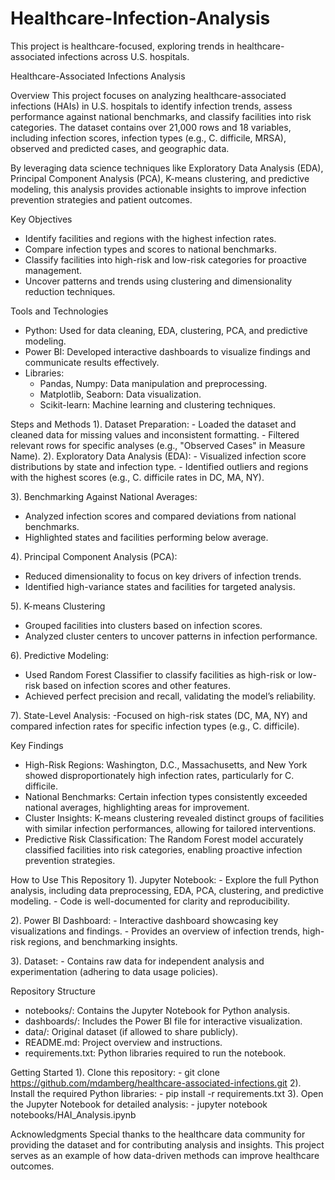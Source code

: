 # Healthcare-Infection-Analysis
This project is healthcare-focused, exploring trends in healthcare-associated infections across U.S. hospitals. 


Healthcare-Associated Infections Analysis

Overview
This project focuses on analyzing healthcare-associated infections (HAIs) in U.S. hospitals to identify infection trends, assess performance against national benchmarks, and classify facilities into risk categories. The dataset contains over 21,000 rows and 18 variables, including infection scores, infection types (e.g., C. difficile, MRSA), observed and predicted cases, and geographic data.

By leveraging data science techniques like Exploratory Data Analysis (EDA), Principal Component Analysis (PCA), K-means clustering, and predictive modeling, this analysis provides actionable insights to improve infection prevention strategies and patient outcomes.


Key Objectives
- Identify facilities and regions with the highest infection rates.
- Compare infection types and scores to national benchmarks.
- Classify facilities into high-risk and low-risk categories for proactive management.
- Uncover patterns and trends using clustering and dimensionality reduction techniques.


Tools and Technologies
- Python: Used for data cleaning, EDA, clustering, PCA, and predictive modeling.
- Power BI: Developed interactive dashboards to visualize findings and communicate results effectively.
- Libraries:
   - Pandas, Numpy: Data manipulation and preprocessing.
   - Matplotlib, Seaborn: Data visualization.
   - Scikit-learn: Machine learning and clustering techniques.

    
Steps and Methods
  1). Dataset Preparation:
    - Loaded the dataset and cleaned data for missing values and inconsistent formatting.
    - Filtered relevant rows for specific analyses (e.g., "Observed Cases" in Measure Name).
  2). Exploratory Data Analysis (EDA):
    - Visualized infection score distributions by state and infection type.
    - Identified outliers and regions with the highest scores (e.g., C. difficile rates in DC, MA, NY).


  3). Benchmarking Against National Averages:
  - Analyzed infection scores and compared deviations from national benchmarks.
  - Highlighted states and facilities performing below average.


  4). Principal Component Analysis (PCA):
  - Reduced dimensionality to focus on key drivers of infection trends.
  - Identified high-variance states and facilities for targeted analysis.


  5). K-means Clustering
  - Grouped facilities into clusters based on infection scores.
  - Analyzed cluster centers to uncover patterns in infection performance.


  6). Predictive Modeling:
  - Used Random Forest Classifier to classify facilities as high-risk or low-risk based on infection scores and other features.
  - Achieved perfect precision and recall, validating the model’s reliability.


  7). State-Level Analysis:
  -Focused on high-risk states (DC, MA, NY) and compared infection rates for specific infection types (e.g., C. difficile).

  
Key Findings
  - High-Risk Regions: Washington, D.C., Massachusetts, and New York showed disproportionately high infection rates, particularly for C. difficile.
  - National Benchmarks: Certain infection types consistently exceeded national averages, highlighting areas for improvement.
  - Cluster Insights: K-means clustering revealed distinct groups of facilities with similar infection performances, allowing for tailored interventions.
  - Predictive Risk Classification: The Random Forest model accurately classified facilities into risk categories, enabling proactive infection prevention strategies.


How to Use This Repository
  1). Jupyter Notebook:
    - Explore the full Python analysis, including data preprocessing, EDA, PCA, clustering, and predictive modeling.
    - Code is well-documented for clarity and reproducibility.


  2). Power BI Dashboard:
    - Interactive dashboard showcasing key visualizations and findings.
    - Provides an overview of infection trends, high-risk regions, and benchmarking insights.


  3). Dataset:
    - Contains raw data for independent analysis and experimentation (adhering to data usage policies).

    
Repository Structure
  - notebooks/: Contains the Jupyter Notebook for Python analysis.
  - dashboards/: Includes the Power BI file for interactive visualization.
  - data/: Original dataset (if allowed to share publicly).
  - README.md: Project overview and instructions.
  - requirements.txt: Python libraries required to run the notebook.


Getting Started
  1). Clone this repository:
      - git clone https://github.com/mdamberg/healthcare-associated-infections.git
  2). Install the required Python libraries:
      - pip install -r requirements.txt
  3). Open the Jupyter Notebook for detailed analysis:
      - jupyter notebook notebooks/HAI_Analysis.ipynb

      
Acknowledgments
Special thanks to the healthcare data community for providing the dataset and for contributing analysis and insights. This project serves as an example of how data-driven methods can improve healthcare outcomes.
